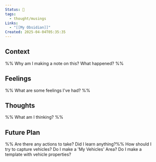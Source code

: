 ```yaml
---
Status: 🌿
tags:
  - thought/musings
Links:
  - "[[My Obsidian]]"
Created: 2025-04-04T05:35:35
---
```

## Context
%% Why am I making a note on this? What happened? %%

## Feelings
%% What are some feelings I've had? %%

## Thoughts
%% What am I thinking? %%

## Future Plan
%% Are there any actions to take? Did I learn anything?%%
How should I try to capture vehicles? Do I make a 'My Vehicles' Area? Do I make a template with vehicle properties? 